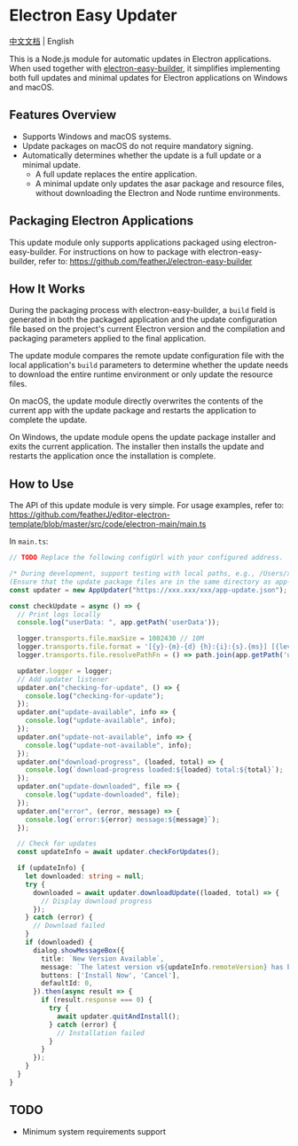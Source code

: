 # Electron Easy Updater

[中文文档](README_CN.md) | English

This is a Node.js module for automatic updates in Electron applications. When used together with [electron-easy-builder](https://github.com/featherJ/electron-easy-builder), it simplifies implementing both full updates and minimal updates for Electron applications on Windows and macOS.

## Features Overview
* Supports Windows and macOS systems.
* Update packages on macOS do not require mandatory signing.
* Automatically determines whether the update is a full update or a minimal update.
  * A full update replaces the entire application.
  * A minimal update only updates the asar package and resource files, without downloading the Electron and Node runtime environments.

## Packaging Electron Applications
This update module only supports applications packaged using electron-easy-builder. For instructions on how to package with electron-easy-builder, refer to: https://github.com/featherJ/electron-easy-builder

## How It Works
During the packaging process with electron-easy-builder, a `build` field is generated in both the packaged application and the update configuration file based on the project's current Electron version and the compilation and packaging parameters applied to the final application.

The update module compares the remote update configuration file with the local application's `build` parameters to determine whether the update needs to download the entire runtime environment or only update the resource files.

On macOS, the update module directly overwrites the contents of the current app with the update package and restarts the application to complete the update.

On Windows, the update module opens the update package installer and exits the current application. The installer then installs the update and restarts the application once the installation is complete.

## How to Use
The API of this update module is very simple. For usage examples, refer to: https://github.com/featherJ/editor-electron-template/blob/master/src/code/electron-main/main.ts

In `main.ts`:
```typescript
// TODO Replace the following configUrl with your configured address.

/* During development, support testing with local paths, e.g., /Users/xxx/app-update.json or D:\xxx\app-update.json.
(Ensure that the update package files are in the same directory as app-update.json in both development and production environments.) */
const updater = new AppUpdater("https://xxx.xxx/xxx/app-update.json");

const checkUpdate = async () => {
  // Print logs locally
  console.log("userData: ", app.getPath('userData'));

  logger.transports.file.maxSize = 1002430 // 10M
  logger.transports.file.format = '[{y}-{m}-{d} {h}:{i}:{s}.{ms}] [{level}]{scope} {text}'
  logger.transports.file.resolvePathFn = () => path.join(app.getPath('userData'), 'logs/main.log')

  updater.logger = logger;
  // Add updater listener
  updater.on("checking-for-update", () => {
    console.log("checking-for-update");
  });
  updater.on("update-available", info => {
    console.log("update-available", info);
  });
  updater.on("update-not-available", info => {
    console.log("update-not-available", info);
  });
  updater.on("download-progress", (loaded, total) => {
    console.log(`download-progress loaded:${loaded} total:${total}`);
  });
  updater.on("update-downloaded", file => {
    console.log("update-downloaded", file);
  });
  updater.on("error", (error, message) => {
    console.log(`error:${error} message:${message}`);
  });

  // Check for updates
  const updateInfo = await updater.checkForUpdates();

  if (updateInfo) {
    let downloaded: string = null;
    try {
      downloaded = await updater.downloadUpdate((loaded, total) => {
        // Display download progress
      });
    } catch (error) {
      // Download failed
    }
    if (downloaded) {
      dialog.showMessageBox({
        title: `New Version Available`,
        message: `The latest version v${updateInfo.remoteVersion} has been downloaded for you.`,
        buttons: ['Install Now', 'Cancel'],
        defaultId: 0,
      }).then(async result => {
        if (result.response === 0) {
          try {
            await updater.quitAndInstall();
          } catch (error) {
            // Installation failed
          }
        }
      });
    }
  }
}
```

## TODO
* Minimum system requirements support